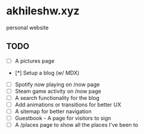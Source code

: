 # akhileshw.xyz

personal website 

## TODO

- [ ] A pictures page
- [*] Setup a blog (w/ MDX)
- [ ] Spotify now playing on /now page 
- [ ] Steam game activity on /now page
- [ ] A search functionality for the blog
- [ ] Add animations or transitions for better UX
- [ ] A sitemap for better navigation
- [ ] Guestbook - A page for visitors to sign
- [ ] A /places page to show all the places I've been to

